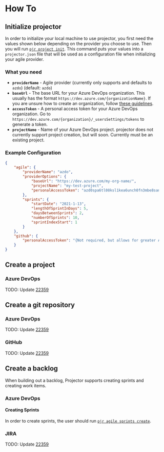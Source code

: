 # How To

## Initialize projector

In order to initialize your local machine to use projector, you first need the values shown below depending on the provider you choose to use.
Then you will run [`pjr project init`](./commands.md#pjr-project-init).
This command puts your values into a `projector.json` file that will be used as a configuration file when initializing your agile provider.

### What you need

- **`providerName`** - Agile provider (currently only supports and defaults to `azdo`) (default: `azdo`)
- **`baseUrl`** - The base URL for your Azure DevOps organization.
This usually has the format `https://dev.azure.com/{organizationName}`.
  If you are unsure how to create an organization, follow [these guidelines](https://docs.microsoft.com/en-us/azure/devops/organizations/accounts/create-organization?view=azure-devops).
- **`accessToken`** - A personal access token for your Azure DevOps organization.
Go to `https://dev.azure.com/{organization}/_usersSettings/tokens` to generate a token.
- **`projectName`** - Name of your Azure DevOps project.
projector does not currently support project creation, but will soon.
Currently must be an existing project.

### Example Configuration

```json
{
    "agile": {
        "providerName": "azdo",
        "providerOptions": {
            "baseUrl": "https://dev.azure.com/my-org-name/",
            "projectName": "my-test-project",
            "personalAccessToken": "azd0spa6tl08ksl1kea6unch0fn3mbe8san6l3tt3rs"
        },
        "sprints": {
            "startDate": "2021-1-13",
            "lengthOfSprintInDays": 5,
            "daysBetweenSprints": 2,
            "numberOfSprints": 10,
            "sprintIndexStart": 1
        }
    },
    "github": {
        "personalAccessToken": "{Not required, but allows for greater API limit when reading from GitHub repos}"
    }
}
```

## Create a project

### Azure DevOps

TODO: Update [22359](https://dev.azure.com/dwrdev/projector/_workitems/edit/22359)

## Create a git repository

### Azure DevOps

TODO: Update [22359](https://dev.azure.com/dwrdev/projector/_workitems/edit/22359)

### GitHub

TODO: Update [22359](https://dev.azure.com/dwrdev/projector/_workitems/edit/22359)

## Create a backlog

When building out a backlog, Projector supports creating sprints and creating work items.

### Azure DevOps

#### Creating Sprints

In order to create sprints, the user should run [`pjr agile sprints create`](./commands.md#pjr-agile-sprints-create).

### JIRA

TODO: Update [22359](https://dev.azure.com/dwrdev/projector/_workitems/edit/22359)
